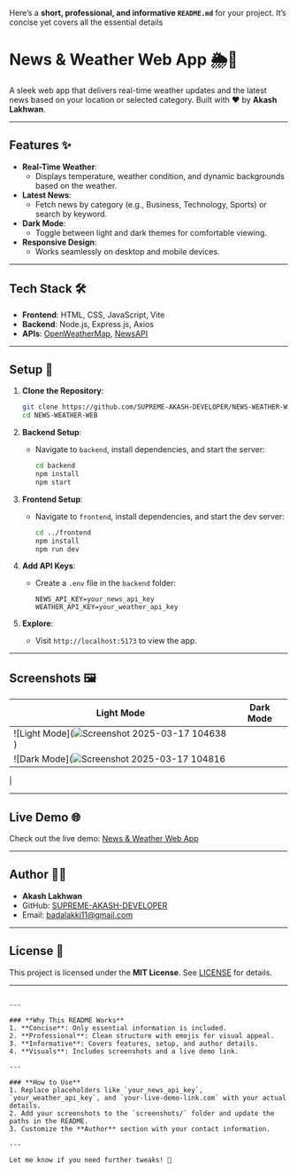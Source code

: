 Here’s a **short, professional, and informative `README.md`** for your project. It’s concise yet covers all the essential details

# News & Weather Web App 🌦️📰

A sleek web app that delivers real-time weather updates and the latest news based on your location or selected category. Built with ❤️ by **Akash Lakhwan**.

---

## Features ✨

- **Real-Time Weather**:
  - Displays temperature, weather condition, and dynamic backgrounds based on the weather.
- **Latest News**:
  - Fetch news by category (e.g., Business, Technology, Sports) or search by keyword.
- **Dark Mode**:
  - Toggle between light and dark themes for comfortable viewing.
- **Responsive Design**:
  - Works seamlessly on desktop and mobile devices.

---

## Tech Stack 🛠️

- **Frontend**: HTML, CSS, JavaScript, Vite
- **Backend**: Node.js, Express.js, Axios
- **APIs**: [OpenWeatherMap](https://openweathermap.org/api), [NewsAPI](https://newsapi.org/)

---

## Setup 🚀

1. **Clone the Repository**:
   ```bash
   git clone https://github.com/SUPREME-AKASH-DEVELOPER/NEWS-WEATHER-WEB.git
   cd NEWS-WEATHER-WEB
   ```

2. **Backend Setup**:
   - Navigate to `backend`, install dependencies, and start the server:
     ```bash
     cd backend
     npm install
     npm start
     ```

3. **Frontend Setup**:
   - Navigate to `frontend`, install dependencies, and start the dev server:
     ```bash
     cd ../frontend
     npm install
     npm run dev
     ```

4. **Add API Keys**:
   - Create a `.env` file in the `backend` folder:
     ```
     NEWS_API_KEY=your_news_api_key
     WEATHER_API_KEY=your_weather_api_key
     ```

5. **Explore**:
   - Visit `http://localhost:5173` to view the app.

---

## Screenshots 🖼️

| Light Mode | Dark Mode |
|------------|-----------|
| ![Light Mode](![Screenshot 2025-03-17 104638](https://github.com/user-attachments/assets/e83b83ea-9650-4f31-85ed-b52645318e30)) 
| ![Dark Mode](![Screenshot 2025-03-17 104816](https://github.com/user-attachments/assets/156e9c4f-2505-42ed-aae1-58e3692a072d)
|

---

## Live Demo 🌐

Check out the live demo: [News & Weather Web App](https://your-live-demo-link.com)

---

## Author 👨‍💻

- **Akash Lakhwan**
- GitHub: [SUPREME-AKASH-DEVELOPER](https://github.com/SUPREME-AKASH-DEVELOPER)
- Email: badalakki11@gmail.com

---

## License 📜

This project is licensed under the **MIT License**. See [LICENSE](LICENSE) for details.

---

```

---

### **Why This README Works**
1. **Concise**: Only essential information is included.
2. **Professional**: Clean structure with emojis for visual appeal.
3. **Informative**: Covers features, setup, and author details.
4. **Visuals**: Includes screenshots and a live demo link.

---

### **How to Use**
1. Replace placeholders like `your_news_api_key`, `your_weather_api_key`, and `your-live-demo-link.com` with your actual details.
2. Add your screenshots to the `screenshots/` folder and update the paths in the README.
3. Customize the **Author** section with your contact information.

---

Let me know if you need further tweaks! 🚀
